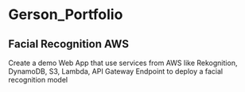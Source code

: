 # Gerson_Portfolio

## Facial Recognition AWS
Create a demo Web App that use services from AWS like Rekognition, DynamoDB, S3, Lambda, API Gateway Endpoint to deploy a facial recognition model 
